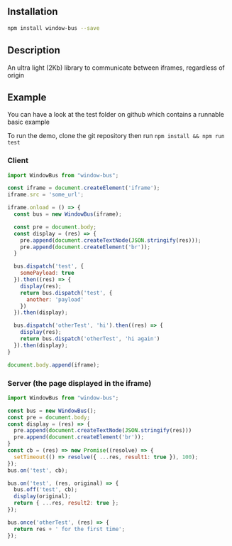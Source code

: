 ## Installation

```bash
npm install window-bus --save
```
## Description

An ultra light (2Kb) library to communicate between iframes, regardless of origin

## Example

You can have a look at the test folder on github which contains a runnable basic example

To run the demo, clone the git repository then run ```npm install && npm run test```

### Client
```js
import WindowBus from "window-bus";

const iframe = document.createElement('iframe');
iframe.src = 'some_url';

iframe.onload = () => {
  const bus = new WindowBus(iframe);

  const pre = document.body;
  const display = (res) => {
    pre.append(document.createTextNode(JSON.stringify(res)));
    pre.append(document.createElement('br'));
  }

  bus.dispatch('test', {
    somePayload: true
  }).then((res) => {
    display(res);
    return bus.dispatch('test', {
      another: 'payload'
    })
  }).then(display);

  bus.dispatch('otherTest', 'hi').then((res) => {
    display(res);
    return bus.dispatch('otherTest', 'hi again')
  }).then(display);
}

document.body.append(iframe);
```

### Server (the page displayed in the iframe)
```js
import WindowBus from "window-bus";

const bus = new WindowBus();
const pre = document.body;
const display = (res) => {
  pre.append(document.createTextNode(JSON.stringify(res)))
  pre.append(document.createElement('br'));
}
const cb = (res) => new Promise((resolve) => {
  setTimeout(() => resolve({ ...res, result1: true }), 100);
});
bus.on('test', cb);

bus.on('test', (res, original) => {
  bus.off('test', cb);
  display(original);
  return { ...res, result2: true };
});

bus.once('otherTest', (res) => {
  return res + ' for the first time';
});
```
